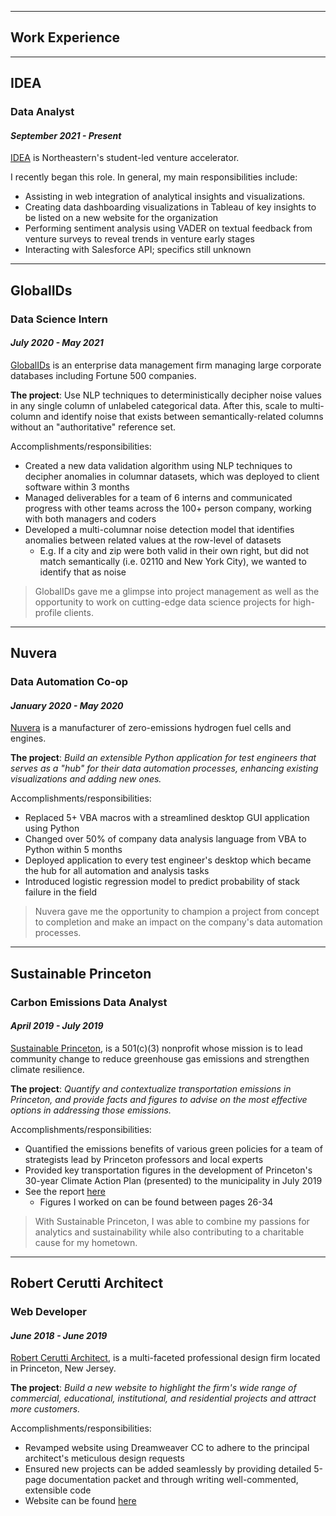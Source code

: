 
---

## Work Experience

---

## IDEA
### Data Analyst
#### *September 2021 - Present*

[IDEA](https://www.northeastern.edu/idea/) is Northeastern's student-led venture accelerator.

I recently began this role. In general, my main responsibilities include:

- Assisting in web integration of analytical insights and visualizations.
- Creating data dashboarding visualizations in Tableau of key insights to be listed on a new website for the organization
- Performing sentiment analysis using VADER on textual feedback from venture surveys to reveal trends in venture early stages
- Interacting with Salesforce API; specifics still unknown

---

## GlobalIDs
### Data Science Intern
#### *July 2020 - May 2021*

[GlobalIDs](https://www.globalids.com/) is an enterprise data management firm managing large corporate databases including Fortune 500 companies.

**The project**: Use NLP techniques to deterministically decipher noise values in any single column of unlabeled categorical data. After this, scale to multi-column and identify noise that exists between semantically-related columns without an "authoritative" reference set.

Accomplishments/responsibilities:

- Created a new data validation algorithm using NLP techniques to decipher anomalies in columnar datasets, which was deployed to client software within 3 months
- Managed deliverables for a team of 6 interns and communicated progress with other teams across the 100+ person company, working with both managers and coders
- Developed a multi-columnar noise detection model that identifies anomalies between related values at the row-level of datasets
  - E.g. If a city and zip were both valid in their own right, but did not match semantically (i.e. 02110 and New York City), we wanted to identify that as noise  

>GlobalIDs gave me a glimpse into project management as well as the opportunity to work on cutting-edge data science projects for high-profile clients.

---

## Nuvera
### Data Automation Co-op
#### *January 2020 - May 2020*

[Nuvera](https://www.nuvera.com/) is a manufacturer of zero-emissions hydrogen fuel cells and engines.

**The project**: *Build an extensible Python application for test engineers that serves as a "hub" for their data automation processes, enhancing existing visualizations and adding new ones.*

Accomplishments/responsibilities:

- Replaced 5+ VBA macros with a streamlined desktop GUI application using Python
- Changed over 50% of company data analysis language from VBA to Python within 5 months
- Deployed application to every test engineer's desktop which became the hub for all automation and analysis tasks
- Introduced logistic regression model to predict probability of stack failure in the field

>Nuvera gave me the opportunity to champion a project from concept to completion and make an impact on the company's data automation processes.

---

## Sustainable Princeton
### Carbon Emissions Data Analyst
#### *April 2019 - July 2019*

[Sustainable Princeton](https://www.sustainableprinceton.org/), is a 501(c)(3) nonprofit whose mission is to lead community change to reduce greenhouse gas emissions and strengthen climate resilience.

**The project**: *Quantify and contextualize transportation emissions in Princeton, and provide facts and figures to advise on the most effective options in addressing those emissions.* 

Accomplishments/responsibilities:

- Quantified the emissions benefits of various green policies for a team of strategists lead by Princeton professors and local experts
- Provided key transportation figures in the development of Princeton's 30-year Climate Action Plan (presented) to the municipality in July 2019
- See the report [here](https://www.sustainableprinceton.org/wordpress/wp-content/uploads/2019/11/princeton-climate-action-plan-report.pdf)
  - Figures I worked on can be found between pages 26-34 

>With Sustainable Princeton, I was able to combine my passions for analytics and sustainability while also contributing to a charitable cause for my hometown.

---

## Robert Cerutti Architect
### Web Developer
#### *June 2018 - June 2019*

[Robert Cerutti Architect](http://www.rcarchitect.com/), is a multi-faceted professional design firm located in Princeton, New Jersey.

**The project**: *Build a new website to highlight the firm's wide range of commercial, educational, institutional, and residential projects and attract more customers.*

Accomplishments/responsibilities:

- Revamped website using Dreamweaver CC to adhere to the principal architect's meticulous design requests
- Ensured new projects can be added seamlessly by providing detailed 5-page documentation packet and through writing well-commented, extensible code
- Website can be found [here](http://www.rcarchitect.com/)

